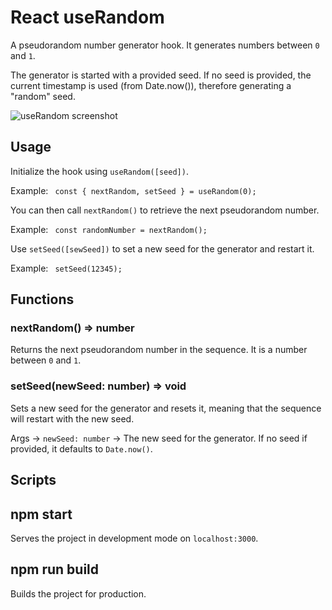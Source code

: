 # React useRandom

A pseudorandom number generator hook. It generates numbers between ```0``` and ```1```.

The generator is started with a provided seed. If no seed is provided, the current timestamp is used (from Date.now()), therefore generating a "random" seed.

![useRandom screenshot](https://github.com/user-attachments/assets/27aca9c7-3011-41cf-a80b-e06b9b3ea1d6)

## Usage

Initialize the hook using ```useRandom([seed])```.

Example:
<code>
  const { nextRandom, setSeed } = useRandom(0);
</code>

You can then call ```nextRandom()``` to retrieve the next pseudorandom number.

Example:
<code>
  const randomNumber = nextRandom();
</code>

Use ```setSeed([sewSeed])``` to set a new seed for the generator and restart it.

Example:
<code>
  setSeed(12345);
</code>

## Functions

### nextRandom() => number
Returns the next pseudorandom number in the sequence. It is a number between ```0``` and ```1```.

### setSeed(newSeed: number) => void
Sets a new seed for the generator and resets it, meaning that the sequence will restart with the new seed. 

Args -> ```newSeed: number``` -> The new seed for the generator. If no seed if provided, it defaults to ```Date.now()```.

## Scripts

## npm start
Serves the project in development mode on ```localhost:3000```.

## npm run build
Builds the project for production.
